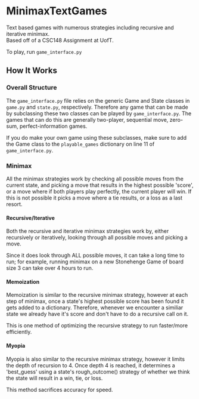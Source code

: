 # MinimaxTextGames
Text based games with numerous strategies including recursive and iterative minimax. <br>
Based off of a CSC148 Assignment at UofT.
 
To play, run `game_interface.py`

## How It Works
### Overall Structure
The `game_interface.py` file relies on the generic Game and State classes in `game.py` and `state.py`, respectively. Therefore any game that can be made by subclassing these two classes can be played by `game_interface.py`. The games that can do this are generally two-player, sequential move, zero-sum, perfect-information games. 

If you do make your own game using these subclasses, make sure to add the Game class to the `playable_games` dictionary on line 11 of `game_interface.py`.

### Minimax
All the minimax strategies work by checking all possible moves from the current state, and picking a move that results in the highest possible 'score', or a move where if both players play perfectly, the current player will win. If this is not possible it picks a move where a tie results, or a loss as a last resort.

#### Recursive/Iterative
Both the recursive and iterative minimax strategies work by, either recursively or iteratively, looking through all possible moves and picking a move.

Since it does look through ALL possible moves, it can take a long time to run; for example, running minimax on a new Stonehenge Game of board size 3 can take over 4 hours to run.

#### Memoization
Memoization is similar to the recursive minimax strategy, however at each step of minimax, once a state's highest possible score has been found it gets added to a dictionary. Therefore, whenever we encounter a similiar state we already have it's score and don't have to do a recursive call on it.

This is one method of optimizing the recursive strategy to run faster/more efficiently.

#### Myopia
Myopia is also similar to the recursive minimax strategy, however it limits the depth of recursion to 4. Once depth 4 is reached, it determines a 'best_guess' using a state's rough_outcome() strategy of whether we think the state will result in a win, tie, or loss.

This method sacrifices accuracy for speed.
